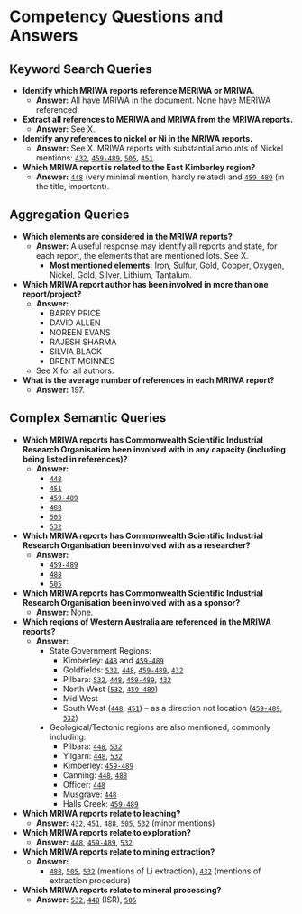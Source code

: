 # Competency Questions and Answers

## Keyword Search Queries
- **Identify which MRIWA reports reference MERIWA or MRIWA.**
  - **Answer:** All have MRIWA in the document. None have MERIWA referenced.
- **Extract all references to MERIWA and MRIWA from the MRIWA reports.**
  - **Answer:** See X.
- **Identify any references to nickel or Ni in the MRIWA reports.**
  - **Answer:** See X. MRIWA reports with substantial amounts of Nickel mentions: [`432`](https://github.com/nlp-tlp/KGschema_eval_4GraphRAG/tree/main/data/mriwa_report_subset_txt/Final-Report_432_MRIWA_M0432.txt), [`459-489`](https://github.com/nlp-tlp/KGschema_eval_4GraphRAG/tree/main/data/mriwa_report_subset_txt/Final-Report_459-489_MRIWA_M0459-M0484.txt), [`505`](https://github.com/nlp-tlp/KGschema_eval_4GraphRAG/tree/main/data/mriwa_report_subset_txt/Final-Report_505_MRIWA_M0505.txt), [`451`](https://github.com/nlp-tlp/KGschema_eval_4GraphRAG/tree/main/data/mriwa_report_subset_txt/Final-Report_451_MRIWA_M0451.txt).
- **Which MRIWA report is related to the East Kimberley region?**
  - **Answer:** [`448`](https://github.com/nlp-tlp/KGschema_eval_4GraphRAG/tree/main/data/mriwa_report_subset_txt/Final-Report_448_MRIWA_M0448.txt) (very minimal mention, hardly related) and [`459-489`](https://github.com/nlp-tlp/KGschema_eval_4GraphRAG/tree/main/data/mriwa_report_subset_txt/Final-Report_459-489_MRIWA_M0459-M0484.txt) (in the title, important).

## Aggregation Queries

- **Which elements are considered in the MRIWA reports?**
  - **Answer:** A useful response may identify all reports and state, for each report, the elements that are mentioned lots. See X. 
    - **Most mentioned elements:** Iron, Sulfur, Gold, Copper, Oxygen, Nickel, Gold, Silver, Lithium, Tantalum.
- **Which MRIWA report author has been involved in more than one report/project?**
  - **Answer:** 
    - BARRY PRICE  
    - DAVID ALLEN  
    - NOREEN EVANS  
    - RAJESH SHARMA  
    - SILVIA BLACK  
    - BRENT MCINNES
  - See X for all authors.
- **What is the average number of references in each MRIWA report?**
  - **Answer:** 197.

## Complex Semantic Queries

- **Which MRIWA reports has Commonwealth Scientific Industrial Research Organisation been involved with in any capacity (including being listed in references)?**
  - **Answer:** 
    - [`448`](https://github.com/nlp-tlp/KGschema_eval_4GraphRAG/tree/main/data/mriwa_report_subset_txt/Final-Report_448_MRIWA_M0448.txt)
    - [`451`](https://github.com/nlp-tlp/KGschema_eval_4GraphRAG/tree/main/data/mriwa_report_subset_txt/Final-Report_451_MRIWA_M0451.txt)
    - [`459-489`](https://github.com/nlp-tlp/KGschema_eval_4GraphRAG/tree/main/data/mriwa_report_subset_txt/Final-Report_459-489_MRIWA_M0459-M0484.txt)
    - [`488`](https://github.com/nlp-tlp/KGschema_eval_4GraphRAG/tree/main/data/mriwa_report_subset_txt/Final-Report_488_MRIWA_M0488.txt)
    - [`505`](https://github.com/nlp-tlp/KGschema_eval_4GraphRAG/tree/main/data/mriwa_report_subset_txt/Final-Report_505_MRIWA_M0505.txt)
    - [`532`](https://github.com/nlp-tlp/KGschema_eval_4GraphRAG/tree/main/data/mriwa_report_subset_txt/Final-Report_532_MRIWA_M0532.txt)
- **Which MRIWA reports has Commonwealth Scientific Industrial Research Organisation been involved with as a researcher?**
  - **Answer:**
    - [`459-489`](https://github.com/nlp-tlp/KGschema_eval_4GraphRAG/tree/main/data/mriwa_report_subset_txt/Final-Report_459-489_MRIWA_M0459-M0484.txt)
    - [`488`](https://github.com/nlp-tlp/KGschema_eval_4GraphRAG/tree/main/data/mriwa_report_subset_txt/Final-Report_488_MRIWA_M0488.txt)
    - [`505`](https://github.com/nlp-tlp/KGschema_eval_4GraphRAG/tree/main/data/mriwa_report_subset_txt/Final-Report_505_MRIWA_M0505.txt)
- **Which MRIWA reports has Commonwealth Scientific Industrial Research Organisation been involved with as a sponsor?**
  - **Answer:** None.
- **Which regions of Western Australia are referenced in the MRIWA reports?**
  - **Answer:** 
    - State Government Regions:
      - Kimberley: [`448`](https://github.com/nlp-tlp/KGschema_eval_4GraphRAG/tree/main/data/mriwa_report_subset_txt/Final-Report_448_MRIWA_M0448.txt) and [`459-489`](https://github.com/nlp-tlp/KGschema_eval_4GraphRAG/tree/main/data/mriwa_report_subset_txt/Final-Report_459-489_MRIWA_M0459-M0484.txt)
      - Goldfields: [`532`](https://github.com/nlp-tlp/KGschema_eval_4GraphRAG/tree/main/data/mriwa_report_subset_txt/Final-Report_532_MRIWA_M0532.txt), [`448`](https://github.com/nlp-tlp/KGschema_eval_4GraphRAG/tree/main/data/mriwa_report_subset_txt/Final-Report_448_MRIWA_M0448.txt), [`459-489`](https://github.com/nlp-tlp/KGschema_eval_4GraphRAG/tree/main/data/mriwa_report_subset_txt/Final-Report_459-489_MRIWA_M0459-M0484.txt), [`432`](https://github.com/nlp-tlp/KGschema_eval_4GraphRAG/tree/main/data/mriwa_report_subset_txt/Final-Report_432_MRIWA_M0432.txt)
      - Pilbara: [`532`](https://github.com/nlp-tlp/KGschema_eval_4GraphRAG/tree/main/data/mriwa_report_subset_txt/Final-Report_532_MRIWA_M0532.txt), [`448`](https://github.com/nlp-tlp/KGschema_eval_4GraphRAG/tree/main/data/mriwa_report_subset_txt/Final-Report_448_MRIWA_M0448.txt), [`459-489`](https://github.com/nlp-tlp/KGschema_eval_4GraphRAG/tree/main/data/mriwa_report_subset_txt/Final-Report_459-489_MRIWA_M0459-M0484.txt), [`432`](https://github.com/nlp-tlp/KGschema_eval_4GraphRAG/tree/main/data/mriwa_report_subset_txt/Final-Report_432_MRIWA_M0432.txt)
      - North West ([`532`](https://github.com/nlp-tlp/KGschema_eval_4GraphRAG/tree/main/data/mriwa_report_subset_txt/Final-Report_532_MRIWA_M0532.txt), [`459-489`](https://github.com/nlp-tlp/KGschema_eval_4GraphRAG/tree/main/data/mriwa_report_subset_txt/Final-Report_459-489_MRIWA_M0459-M0484.txt))
      - Mid West
      - South West ([`448`](https://github.com/nlp-tlp/KGschema_eval_4GraphRAG/tree/main/data/mriwa_report_subset_txt/Final-Report_448_MRIWA_M0448.txt), [`451`](https://github.com/nlp-tlp/KGschema_eval_4GraphRAG/tree/main/data/mriwa_report_subset_txt/Final-Report_451_MRIWA_M0451.txt)) – as a direction not location ([`459-489`](https://github.com/nlp-tlp/KGschema_eval_4GraphRAG/tree/main/data/mriwa_report_subset_txt/Final-Report_459-489_MRIWA_M0459-M0484.txt), [`532`](https://github.com/nlp-tlp/KGschema_eval_4GraphRAG/tree/main/data/mriwa_report_subset_txt/Final-Report_532_MRIWA_M0532.txt))
    - Geological/Tectonic regions are also mentioned, commonly including:
      - Pilbara: [`448`](https://github.com/nlp-tlp/KGschema_eval_4GraphRAG/tree/main/data/mriwa_report_subset_txt/Final-Report_448_MRIWA_M0448.txt), [`532`](https://github.com/nlp-tlp/KGschema_eval_4GraphRAG/tree/main/data/mriwa_report_subset_txt/Final-Report_532_MRIWA_M0532.txt)
      - Yilgarn: [`448`](https://github.com/nlp-tlp/KGschema_eval_4GraphRAG/tree/main/data/mriwa_report_subset_txt/Final-Report_448_MRIWA_M0448.txt), [`532`](https://github.com/nlp-tlp/KGschema_eval_4GraphRAG/tree/main/data/mriwa_report_subset_txt/Final-Report_532_MRIWA_M0532.txt)
      - Kimberley: [`459-489`](https://github.com/nlp-tlp/KGschema_eval_4GraphRAG/tree/main/data/mriwa_report_subset_txt/Final-Report_459-489_MRIWA_M0459-M0484.txt)
      - Canning: [`448`](https://github.com/nlp-tlp/KGschema_eval_4GraphRAG/tree/main/data/mriwa_report_subset_txt/Final-Report_448_MRIWA_M0448.txt), [`488`](https://github.com/nlp-tlp/KGschema_eval_4GraphRAG/tree/main/data/mriwa_report_subset_txt/Final-Report_488_MRIWA_M0488.txt)
      - Officer: [`448`](https://github.com/nlp-tlp/KGschema_eval_4GraphRAG/tree/main/data/mriwa_report_subset_txt/Final-Report_448_MRIWA_M0448.txt)
      - Musgrave: [`448`](https://github.com/nlp-tlp/KGschema_eval_4GraphRAG/tree/main/data/mriwa_report_subset_txt/Final-Report_448_MRIWA_M0448.txt)
      - Halls Creek: [`459-489`](https://github.com/nlp-tlp/KGschema_eval_4GraphRAG/tree/main/data/mriwa_report_subset_txt/Final-Report_459-489_MRIWA_M0459-M0484.txt)
- **Which MRIWA reports relate to leaching?**
  - **Answer:** [`432`](https://github.com/nlp-tlp/KGschema_eval_4GraphRAG/tree/main/data/mriwa_report_subset_txt/Final-Report_432_MRIWA_M0432.txt), [`451`](https://github.com/nlp-tlp/KGschema_eval_4GraphRAG/tree/main/data/mriwa_report_subset_txt/Final-Report_451_MRIWA_M0451.txt), [`488`](https://github.com/nlp-tlp/KGschema_eval_4GraphRAG/tree/main/data/mriwa_report_subset_txt/Final-Report_488_MRIWA_M0488.txt), [`505`](https://github.com/nlp-tlp/KGschema_eval_4GraphRAG/tree/main/data/mriwa_report_subset_txt/Final-Report_505_MRIWA_M0505.txt), [`532`](https://github.com/nlp-tlp/KGschema_eval_4GraphRAG/tree/main/data/mriwa_report_subset_txt/Final-Report_532_MRIWA_M0532.txt) (minor mentions)
- **Which MRIWA reports relate to exploration?**
  - **Answer:** [`448`](https://github.com/nlp-tlp/KGschema_eval_4GraphRAG/tree/main/data/mriwa_report_subset_txt/Final-Report_448_MRIWA_M0448.txt), [`459-489`](https://github.com/nlp-tlp/KGschema_eval_4GraphRAG/tree/main/data/mriwa_report_subset_txt/Final-Report_459-489_MRIWA_M0459-M0484.txt), [`532`](https://github.com/nlp-tlp/KGschema_eval_4GraphRAG/tree/main/data/mriwa_report_subset_txt/Final-Report_532_MRIWA_M0532.txt)
- **Which MRIWA reports relate to mining extraction?**
  - **Answer:** 
    - [`488`](https://github.com/nlp-tlp/KGschema_eval_4GraphRAG/tree/main/data/mriwa_report_subset_txt/Final-Report_488_MRIWA_M0488.txt), [`505`](https://github.com/nlp-tlp/KGschema_eval_4GraphRAG/tree/main/data/mriwa_report_subset_txt/Final-Report_505_MRIWA_M0505.txt), [`532`](https://github.com/nlp-tlp/KGschema_eval_4GraphRAG/tree/main/data/mriwa_report_subset_txt/Final-Report_532_MRIWA_M0532.txt) (mentions of Li extraction), [`432`](https://github.com/nlp-tlp/KGschema_eval_4GraphRAG/tree/main/data/mriwa_report_subset_txt/Final-Report_432_MRIWA_M0432.txt) (mentions of extraction procedure)
- **Which MRIWA reports relate to mineral processing?**
  - **Answer:** [`532`](https://github.com/nlp-tlp/KGschema_eval_4GraphRAG/tree/main/data/mriwa_report_subset_txt/Final-Report_532_MRIWA_M0532.txt), [`448`](https://github.com/nlp-tlp/KGschema_eval_4GraphRAG/tree/main/data/mriwa_report_subset_txt/Final-Report_448_MRIWA_M0448.txt) (ISR), [`505`](https://github.com/nlp-tlp/KGschema_eval_4GraphRAG/tree/main/data/mriwa_report_subset_txt/Final-Report_505_MRIWA_M0505.txt)
